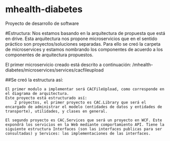 # mhealth-diabetes
Proyecto de desarrollo de software


#Estructura:
Nos estamos basando en la arquitectura de propuesta que está en drive.
Esta arquitectura nos propone microservicios que en el sentido práctico son proyectos/soluciones separadas. Para ello se creó la carpeta de microservices y estamos nombrando los componentes de acuerdo a los componentes de arquitectura propuestos.

El primer microservicio creado está descrito a continuación:
/mhealth-diabetes/microservices/services/cacfileupload

##Se creó la estructura así:

	El primer modulo a implementar será CACFileUpload, como corresponde en el diagrama de arquitectura.
	Este proyecto está estructurado así:
		2 proyectos, el primer proyecto es CAC.Library que será el encargado de administrar el modelo (entidades de datos y entidades de transporte), utilidades, y clases en general.

	El segundo proyecto es CAC.Services que será un proyecto en WCF. Este expondrá los servicios en la Web mediante comportamiento API. Tiene la siguiente estructura Interfaces (son las interfaces publicas para ser consultadas) y Services: las implementaciones de las interfaces.
